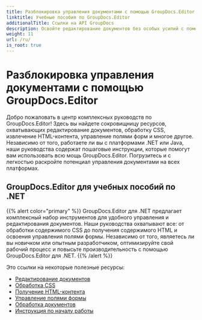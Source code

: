 ```yaml
---
title: Разблокировка управления документами с помощью GroupDocs.Editor
linktitle: Учебные пособия по GroupDocs.Editor
additionalTitle: Ссылки на API GroupDocs
description: Освойте редактирование документов без особых усилий с помощью GroupDocs.Editor для .NET и Java. Оптимизируйте рабочий процесс, управляйте CSS, получайте HTML-контент и многое другое!
weight: 11
url: /ru/
is_root: true
---
```


# Разблокировка управления документами с помощью GroupDocs.Editor


Добро пожаловать в центр комплексных руководств по GroupDocs.Editor! Здесь вы найдете сокровищницу ресурсов, охватывающих редактирование документов, обработку CSS, извлечение HTML-контента, управление полями форм и многое другое. Независимо от того, работаете ли вы с платформами .NET или Java, наши руководства содержат пошаговые инструкции, которые помогут вам использовать всю мощь GroupDocs.Editor. Погрузитесь и с легкостью раскройте потенциал управления документами на всех платформах.


## GroupDocs.Editor для учебных пособий по .NET
{{% alert color="primary" %}}
GroupDocs.Editor для .NET предлагает комплексный набор инструментов для удобного управления и редактирования документов. Наши руководства охватывают все: от обработки содержимого CSS до получения содержимого HTML и освоения управления полями формы. Независимо от того, являетесь ли вы новичком или опытным разработчиком, оптимизируйте свой рабочий процесс и повысьте производительность с помощью GroupDocs.Editor для .NET.
{{% /alert %}}

Это ссылки на некоторые полезные ресурсы:
 
- [Редактирование документов](./net/document-editing/)
- [Обработка CSS](./net/css-handling/)
- [Получение HTML-контента](./net/html-content-retrieval/)
- [Управление полями формы](./net/form-field-management/)
- [Обработка документов](./net/document-processing/)
- [Инструкция по началу работы](./net/quick-start-guide/)